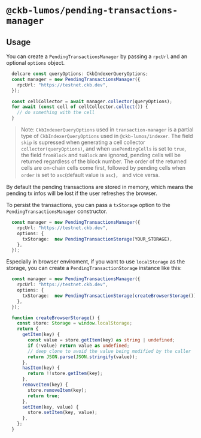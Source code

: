 # `@ckb-lumos/pending-transactions-manager`

## Usage

You can create a `PendingTransactionsManager` by passing a `rpcUrl` and an optional `options` object.

```ts
  delcare const queryOptions: CkbIndexerQueryOptions;
  const manager = new PendingTransactionsManager({
    rpcUrl: "https://testnet.ckb.dev",
  });

  const cellCollector = await manager.collector(queryOptions);
  for await (const cell of cellCollector.collect()) {
    // do something with the cell
  }
```

> Note: `CkbIndexerQueryOptions` used in `transaction-manager` is a partial type of `CkbIndexerQueryOptions` used in `@ckb-lumos/indexer`. The field `skip` is supressed when generating a cell collector `collector(queryOptions)`, and when `usePendingCells` is set to `true`, the field `fromBlock` and `toBlock` are ignored, pending cells will be returned regardless of the block number. The order of the returned cells are on-chain cells come first, followed by pending cells when `order` is set to `asc`(default value is `asc`)， and vice versa.

By default the pending transactions are stored in memory, which means the pending tx infos will be lost if the user refreshes the browser.

To persist the transactions, you can pass a `txStorage` option to the `PendingTransactionsManager` constructor.

```ts
  const manager = new PendingTransactionsManager({
    rpcUrl: "https://testnet.ckb.dev",
    options: {
      txStorage:  new PendingTransactionStorage(YOUR_STORAGE),
    },
  });
```

Especially in browser enviroment, if you want to use `localStorage` as the storage, you can create a `PendingTransactionStorage` instance like this:


```ts
  const manager = new PendingTransactionsManager({
    rpcUrl: "https://testnet.ckb.dev",
    options: {
      txStorage:  new PendingTransactionStorage(createBrowserStorage()),
    },
  });

  function createBrowserStorage() {
    const store: Storage = window.localStorage;
    return {
      getItem(key) {
        const value = store.getItem(key) as string | undefined;
        if (!value) return value as undefined;
        // deep clone to avoid the value being modified by the caller
        return JSON.parse(JSON.stringify(value));
      },
      hasItem(key) {
        return !!store.getItem(key);
      },
      removeItem(key) {
        store.removeItem(key);
        return true;
      },
      setItem(key, value) {
        store.setItem(key, value);
      },
    };
  }

```